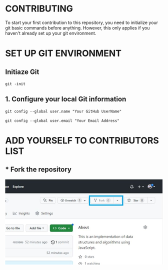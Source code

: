 # CONTRIBUTING

To start your first contribution to this repository, you need to initialize your git basic commands before anything. However, this only applies if you haven't already set up your git environment.

# SET UP GIT ENVIRONMENT

## Initiaze Git

```
git -init
```
## 1. Configure your local Git information

```
git config --global user.name "Your GitHub UserName"
```

```
git config --global user.email "Your Email Address"
```

# ADD YOURSELF TO CONTRIBUTORS LIST

## * Fork the repository

![](./public/images/fork-repo.JPG)


